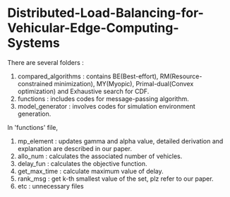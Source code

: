 # Distributed-Load-Balancing-for-Vehicular-Edge-Computing-Systems

There are several folders :
1. compared_algorithms : contains BE(Best-effort), RM(Resource-constrained minimization), MY(Myopic), Primal-dual(Convex optimization) and Exhaustive search for CDF.
2. functions : includes codes for message-passing algorithm.
3. model_generator : involves codes for simulation environment generation.

In 'functions' file, 
1. mp_element : updates gamma and alpha value, detailed derivation and explanation are described in our paper.
2. allo_num : calculates the associated number of vehicles.
3. delay_fun : calculates the objective function.
4. get_max_time : calculate maximum value of delay.
5. rank_msg : get k-th smallest value of the set, plz refer to our paper.
6. etc : unnecessary files
